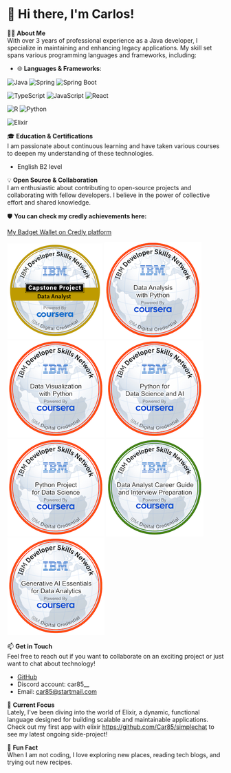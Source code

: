 # 👋 Hi there, I'm Carlos!

👨‍💻 **About Me**  
With over 3 years of professional experience as a Java developer, I specialize in maintaining and enhancing legacy applications. My skill set spans various programming languages and frameworks, including:

- 🌐 **Languages & Frameworks**:

![Java](https://img.shields.io/badge/Java-ED8B00?style=for-the-badge&logo=java&logoColor=white)
![Spring](https://img.shields.io/badge/Spring-6DB33F?style=for-the-badge&logo=spring&logoColor=white)
![Spring Boot](https://img.shields.io/badge/Spring_Boot-6DB33F?style=for-the-badge&logo=spring-boot&logoColor=white)

![TypeScript](https://img.shields.io/badge/TypeScript-3178C6?style=for-the-badge&logo=typescript&logoColor=white)
![JavaScript](https://img.shields.io/badge/JavaScript-F7DF1E?style=for-the-badge&logo=javascript&logoColor=black)
![React](https://img.shields.io/badge/React-20232A?style=for-the-badge&logo=react&logoColor=61DAFB)

![R](https://img.shields.io/badge/R-276DC3?style=for-the-badge&logo=r&logoColor=white)
![Python](https://img.shields.io/badge/Python-3776AB?style=for-the-badge&logo=python&logoColor=white)

![Elixir](https://img.shields.io/badge/Elixir-4B275F?style=for-the-badge&logo=elixir&logoColor=white)


🎓 **Education & Certifications**  
I am passionate about continuous learning and have taken various courses to deepen my understanding of these technologies.

- English B2 level

💡 **Open Source & Collaboration**  
I am enthusiastic about contributing to open-source projects and collaborating with fellow developers. I believe in the power of collective effort and shared knowledge.

🛡️ **You can check my credly achievements here:**

[My Badget Wallet on Credly platform](https://www.credly.com/users/carlos-alvaro-rodriguez)

![Data Analyst Capstone Project](data-analyst-capstone-project.png)
![Data Analysis with Python](data-analysis-with-python.png)
![Data Visualization with Python](data-visualization-with-python.png)
![Python for Data Science and AI](python-for-data-science-and-ai.png)
![Python Project for Data Science](python-project-for-data-science.png)
![Data Analyst Career Guide and Interview Preparation](data-analyst-career-guide-and-interview-preparation.png)
![Generative AI Essentials for Data Analytics](generative-ai-essentials-for-data-analytics.png)




📫 **Get in Touch**  
Feel free to reach out if you want to collaborate on an exciting project or just want to chat about technology!

- [GitHub](https://github.com/Car85)
- Discord account: car85__
- Email: car85@startmail.com

🚀 **Current Focus**  
Lately, I've been diving into the world of Elixir, a dynamic, functional language designed for building scalable and maintainable applications. Check out my first app with elixir https://github.com/Car85/simplechat to see my latest ongoing side-project!

🌟 **Fun Fact**  
When I am not coding, I love exploring new places, reading tech blogs, and trying out new recipes.




